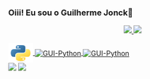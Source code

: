 ### Oiii! Eu sou o Guilherme Jonck👋

<div>
  <div align="center">
  <a href="https://github.com/GuilhermeJonck">
  <img height="160em" src="https://github-readme-stats.vercel.app/api?username=GuilhermeJonck&show_icons=true&theme=white&include_all_commits=true&count_private=true"/>
  <img height="160em"  src="https://github-readme-stats.vercel.app/api/top-langs/?username=GuilhermeJonck&layout=compact&langs_count=7&theme=white"/>
</div> 
    
<div style="display: inline_block"><br>
  <img align="center" alt="GUI-Python" height="40" width="50" src="https://raw.githubusercontent.com/devicons/devicon/master/icons/python/python-original.svg">
  <img align="center" alt="GUI-Python" height="40" width="50" src="https://cdn.jsdelivr.net/gh/devicons/devicon/icons/bash/bash-plain.svg">
  <img align="center" alt="GUI-Python" height="60" width="50" src="https://cdn.jsdelivr.net/gh/devicons/devicon/icons/php/php-original.svg"> 
</div>
  <a href="https://https://www.linkedin.com/in/guilherme-jonck-979182218" target="_blank"><img src="https://img.shields.io/badge/-LinkedIn-%230077B5?style=for-the-badge&logo=linkedin&logoColor=white" target="_blank"></a>
  <a href = "mailto:guijonckk@gmail.com"><img src="https://img.shields.io/badge/-Gmail-%23333?style=for-the-badge&logo=gmail&logoColor=white" target="_blank"></a>
  
</div>

